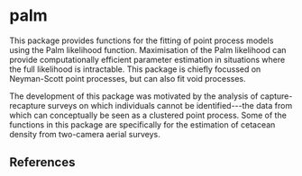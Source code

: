 # palm

This package provides functions for the fitting of point process
models using the Palm likelihood function. Maximisation of the Palm
likelihood can provide computationally efficient parameter estimation
in situations where the full likelihood is intractable. This package
is chiefly focussed on Neyman-Scott point processes, but can also fit
void processes.

The development of this package was motivated by the analysis of
capture-recapture surveys on which individuals cannot be
identified---the data from which can conceptually be seen as a
clustered point process. Some of the functions in this package are
specifically for the estimation of cetacean density from two-camera
aerial surveys.

## References

